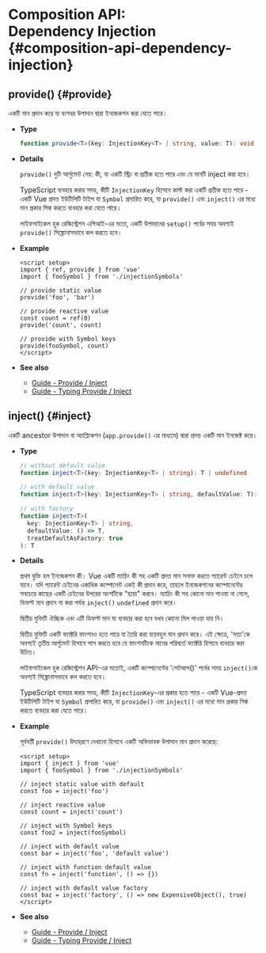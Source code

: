 # Composition API: <br>Dependency Injection {#composition-api-dependency-injection}

## provide() {#provide}

একটি মান প্রদান করে যা বংশধর উপাদান দ্বারা ইনজেকশন করা যেতে পারে।

- **Type**

  ```ts
  function provide<T>(key: InjectionKey<T> | string, value: T): void
  ```

- **Details**

  `provide()` দুটি আর্গুমেন্ট নেয়: কী, যা একটি স্ট্রিং বা প্রতীক হতে পারে এবং যে মানটি inject করা হবে।

  TypeScript ব্যবহার করার সময়, কীটি `InjectionKey` হিসেবে কাস্ট করা একটি প্রতীক হতে পারে - একটি Vue প্রদত্ত ইউটিলিটি টাইপ যা `Symbol` প্রসারিত করে, যা `provide()` এবং `inject()` এর মধ্যে মান প্রকার সিঙ্ক করতে ব্যবহার করা যেতে পারে।

  লাইফসাইকেল হুক রেজিস্ট্রেশন এপিআই-এর মতো, একটি উপাদানের `setup()` পর্বের সময় অবশ্যই `provide()` সিঙ্ক্রোনাসভাবে কল করতে হবে।

- **Example**

  ```vue
  <script setup>
  import { ref, provide } from 'vue'
  import { fooSymbol } from './injectionSymbols'

  // provide static value
  provide('foo', 'bar')

  // provide reactive value
  const count = ref(0)
  provide('count', count)

  // provide with Symbol keys
  provide(fooSymbol, count)
  </script>
  ```

- **See also**
  - [Guide - Provide / Inject](/guide/components/provide-inject)
  - [Guide - Typing Provide / Inject](/guide/typescript/composition-api#typing-provide-inject) <sup class="vt-badge ts" />

## inject() {#inject}

একটি ancestor উপাদান বা অ্যাপ্লিকেশন (`app.provide()` এর মাধ্যমে) দ্বারা প্রদত্ত একটি মান ইনজেক্ট করে।

- **Type**

  ```ts
  // without default value
  function inject<T>(key: InjectionKey<T> | string): T | undefined

  // with default value
  function inject<T>(key: InjectionKey<T> | string, defaultValue: T): T

  // with factory
  function inject<T>(
    key: InjectionKey<T> | string,
    defaultValue: () => T,
    treatDefaultAsFactory: true
  ): T
  ```

- **Details**

  প্রথম যুক্তি হল ইনজেকশন কী। Vue একটি ম্যাচিং কী সহ একটি প্রদত্ত মান সনাক্ত করতে প্যারেন্ট চেইনে চলে যাবে। যদি প্যারেন্ট চেইনের একাধিক কম্পোনেন্ট একই কী প্রদান করে, তাহলে ইনজেকশনের কম্পোনেন্টের সবচেয়ে কাছের একটি চেইনের উপরের অংশটিকে "ছায়া" করবে। ম্যাচিং কী সহ কোনো মান পাওয়া না গেলে, ডিফল্ট মান প্রদান না করা পর্যন্ত `inject()` `undefined` প্রদান করে।

  দ্বিতীয় যুক্তিটি ঐচ্ছিক এবং এটি ডিফল্ট মান যা ব্যবহার করা হবে যখন কোনো মিল পাওয়া যায় নি।

  দ্বিতীয় যুক্তিটি একটি ফ্যাক্টরি ফাংশনও হতে পারে যা তৈরি করা ব্যয়বহুল মান প্রদান করে। এই ক্ষেত্রে, 'সত্য'কে অবশ্যই তৃতীয় আর্গুমেন্ট হিসাবে পাস করতে হবে যে ফাংশনটিকে মানের পরিবর্তে ফ্যাক্টরি হিসাবে ব্যবহার করা উচিত।

  লাইফসাইকেল হুক রেজিস্ট্রেশন API-এর মতোই, একটি কম্পোনেন্টের 'সেটআপ()' পর্বের সময় `inject()`কে অবশ্যই সিঙ্ক্রোনাসভাবে কল করতে হবে।

  TypeScript ব্যবহার করার সময়, কীটি `InjectionKey`-এর প্রকার হতে পারে - একটি Vue-প্রদত্ত ইউটিলিটি টাইপ যা `Symbol` প্রসারিত করে, যা `provide()` এবং `inject()` এর মধ্যে মান প্রকার সিঙ্ক করতে ব্যবহার করা যেতে পারে।

- **Example**

  পূর্ববর্তী `provide()` উদাহরণে দেখানো হিসাবে একটি অভিভাবক উপাদান মান প্রদান করেছে:

  ```vue
  <script setup>
  import { inject } from 'vue'
  import { fooSymbol } from './injectionSymbols'

  // inject static value with default
  const foo = inject('foo')

  // inject reactive value
  const count = inject('count')

  // inject with Symbol keys
  const foo2 = inject(fooSymbol)

  // inject with default value
  const bar = inject('foo', 'default value')

  // inject with function default value
  const fn = inject('function', () => {})

  // inject with default value factory
  const baz = inject('factory', () => new ExpensiveObject(), true)
  </script>
  ```

- **See also**
  - [Guide - Provide / Inject](/guide/components/provide-inject)
  - [Guide - Typing Provide / Inject](/guide/typescript/composition-api#typing-provide-inject) <sup class="vt-badge ts" />
